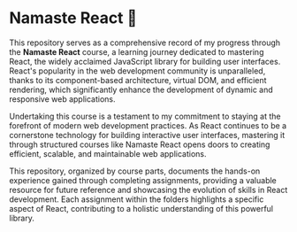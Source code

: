 # Namaste React 🚀

This repository serves as a comprehensive record of my progress through the **Namaste React** course, a learning journey dedicated to mastering React, the widely acclaimed JavaScript library for building user interfaces. React's popularity in the web development community is unparalleled, thanks to its component-based architecture, virtual DOM, and efficient rendering, which significantly enhance the development of dynamic and responsive web applications.

 Undertaking this course is a testament to my commitment to staying at the forefront of modern web development practices. As React continues to be a cornerstone technology for building interactive user interfaces, mastering it through structured courses like Namaste React opens doors to creating efficient, scalable, and maintainable web applications. 

This repository, organized by course parts, documents the hands-on experience gained through completing assignments, providing a valuable resource for future reference and showcasing the evolution of skills in React development. Each assignment within the folders highlights a specific aspect of React, contributing to a holistic understanding of this powerful library.





